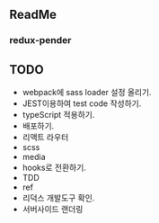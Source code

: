## ReadMe

### redux-pender


## TODO
- webpack에 sass loader 설정 올리기.
- JEST이용하여 test code 작성하기.
- typeScript 적용하기.
- 배포하기.
- 리액트 라우터
- scss
- media
- hooks로 전환하기.
- TDD
- ref
- 리덕스 개발도구 확인.
- 서버사이드 랜더링